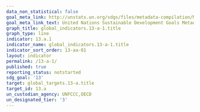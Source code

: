 ```yaml
---
data_non_statistical: false
goal_meta_link: http://unstats.un.org/sdgs/files/metadata-compilation/Metadata-Goal-13.pdf
goal_meta_link_text: United Nations Sustainable Development Goals Metadata (pdf 759kB)
graph_title: global_indicators.13-a-1.title
graph_type: line
indicator: 13.a.1
indicator_name: global_indicators.13-a-1.title
indicator_sort_order: 13-aa-01
layout: indicator
permalink: /13-a-1/
published: true
reporting_status: notstarted
sdg_goal: '13'
target: global_targets.13-a.title
target_id: 13.a
un_custodian_agency: UNFCCC,OECD
un_designated_tier: '3'
---
```

